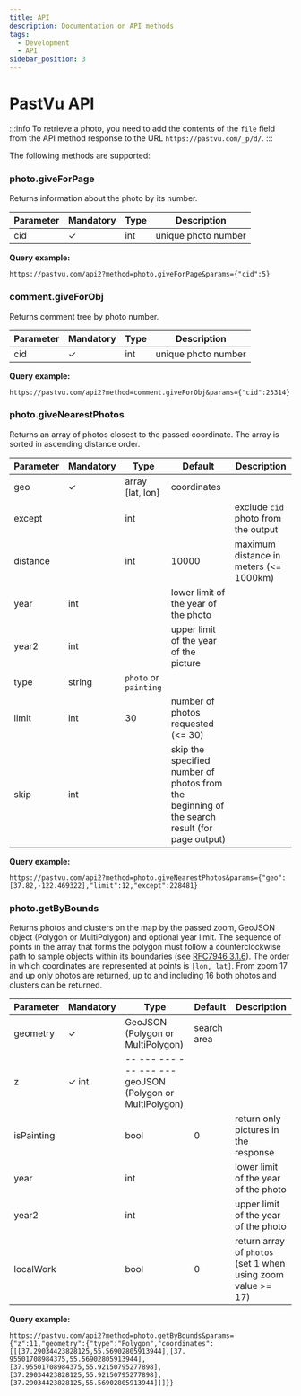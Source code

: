 ```yaml
---
title: API
description: Documentation on API methods
tags:
  - Development
  - API
sidebar_position: 3
---
```


# PastVu API

:::info
To retrieve a photo, you need to add the contents of the `file` field from the API method response to the URL `https://pastvu.com/_p/d/`.
:::

The following methods are supported:

### photo.giveForPage

Returns information about the photo by its number.

Parameter | Mandatory | Type | Description |
--- | --- | --- | --- |
cid | ✓ | int | unique photo number |

**Query example:**

`https://pastvu.com/api2?method=photo.giveForPage&params={"cid":5}`

### comment.giveForObj

Returns comment tree by photo number.

Parameter | Mandatory | Type | Description |
--- | --- | --- | --- |
cid | ✓ | int | unique photo number |

**Query example:**

`https://pastvu.com/api2?method=comment.giveForObj&params={"cid":23314}`

### photo.giveNearestPhotos
Returns an array of photos closest to the passed coordinate. The array is sorted in ascending distance order.

Parameter | Mandatory | Type | Default | Description |
--- | --- | --- | --- | --- |
geo | ✓ | array [lat, lon] | coordinates |
except| | int | | exclude `cid` photo from the output |
distance| | int | 10000 | maximum distance in meters (<= 1000km) |
year | int | | lower limit of the year of the photo
year2 | int | | upper limit of the year of the picture |
type | string | `photo` or `painting` |
limit | int | 30 | number of photos requested (<= 30) |
skip | int | | skip the specified number of photos from the beginning of the search result (for page output) |

**Query example:**

`https://pastvu.com/api2?method=photo.giveNearestPhotos&params={"geo":[37.82,-122.469322],"limit":12,"except":228481}`

### photo.getByBounds

Returns photos and clusters on the map by the passed zoom, GeoJSON object (Polygon or MultiPolygon) and optional year limit. The sequence of points in the array that forms the polygon must follow a counterclockwise path to sample objects within its boundaries (see [RFC7946 3.1.6](https://www.rfc-editor.org/rfc/rfc7946#section-3.1.6)). The order in which coordinates are represented at points is `[lon, lat]`. From zoom 17 and up only photos are returned, up to and including 16 both photos and clusters can be returned.

Parameter | Mandatory | Type | Default | Description |
--- | --- | --- | --- | --- |
geometry | ✓ | GeoJSON (Polygon or MultiPolygon) | search area |
z | ✓ int |-- --- --- --- --- --- geoJSON (Polygon or MultiPolygon)
isPainting | | bool | 0 | return only pictures in the response |
year | | int | | lower limit of the year of the photo |
year2 | | int | | upper limit of the year of the photo |
localWork | | bool | 0 | return array of `photos` (set 1 when using zoom value >= 17) |

**Query example:**

 `https://pastvu.com/api2?method=photo.getByBounds&params={"z":11,"geometry":{"type":"Polygon","coordinates":[[[37.29034423828125,55.56902805913944],[37. 95501708984375,55.56902805913944],[37.95501708984375,55.92150795277898],[37.29034423828125,55.92150795277898],[37.29034423828125,55.56902805913944]]]}}`


